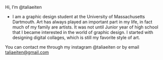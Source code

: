  Hi, I’m @taliaeiten
- I am a graphic design student at the University of Massachusetts Dartmouth. Art has always played an important part in my life, in fact much of my family are artists. It was not until Junior year of high school that I became interested in the world of graphic design. I started with designing digital collages, which is still my favorite style of art.

You can contact me through my instagram @taliaeiten or by email taliaeiten@gmail.com

<!---
taliaeiten/taliaeiten is a ✨ special ✨ repository because its `README.md` (this file) appears on your GitHub profile.
You can click the Preview link to take a look at your changes.
--->
